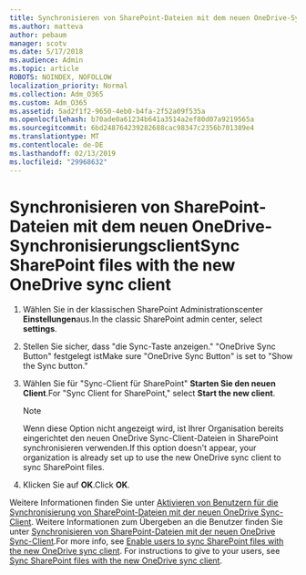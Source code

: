 ```yaml
---
title: Synchronisieren von SharePoint-Dateien mit dem neuen OneDrive-Synchronisierungsclient
ms.author: matteva
author: pebaum
manager: scotv
ms.date: 5/17/2018
ms.audience: Admin
ms.topic: article
ROBOTS: NOINDEX, NOFOLLOW
localization_priority: Normal
ms.collection: Adm_O365
ms.custom: Adm_O365
ms.assetid: 5ad2f1f2-9650-4eb0-b4fa-2f52a09f535a
ms.openlocfilehash: b70ade0a61234b641a3514a2ef80d07a9219565a
ms.sourcegitcommit: 6bd248764239282688cac98347c2356b701389e4
ms.translationtype: MT
ms.contentlocale: de-DE
ms.lasthandoff: 02/13/2019
ms.locfileid: "29968632"
---
```

# <a name="sync-sharepoint-files-with-the-new-onedrive-sync-client"></a><span data-ttu-id="7fba3-102">Synchronisieren von SharePoint-Dateien mit dem neuen OneDrive-Synchronisierungsclient</span><span class="sxs-lookup"><span data-stu-id="7fba3-102">Sync SharePoint files with the new OneDrive sync client</span></span>

1. <span data-ttu-id="7fba3-103">Wählen Sie in der klassischen SharePoint Administrationscenter **Einstellungen**aus.</span><span class="sxs-lookup"><span data-stu-id="7fba3-103">In the classic SharePoint admin center, select **settings**.</span></span>
    
2. <span data-ttu-id="7fba3-104">Stellen Sie sicher, dass "die Sync-Taste anzeigen." "OneDrive Sync Button" festgelegt ist</span><span class="sxs-lookup"><span data-stu-id="7fba3-104">Make sure "OneDrive Sync Button" is set to "Show the Sync button."</span></span>
    
3. <span data-ttu-id="7fba3-105">Wählen Sie für "Sync-Client für SharePoint" **Starten Sie den neuen Client**.</span><span class="sxs-lookup"><span data-stu-id="7fba3-105">For "Sync Client for SharePoint," select **Start the new client**.</span></span>
    
    > [!NOTE]
    > <span data-ttu-id="7fba3-106">Wenn diese Option nicht angezeigt wird, ist Ihrer Organisation bereits eingerichtet den neuen OneDrive Sync-Client-Dateien in SharePoint synchronisieren verwenden.</span><span class="sxs-lookup"><span data-stu-id="7fba3-106">If this option doesn't appear, your organization is already set up to use the new OneDrive sync client to sync SharePoint files.</span></span> 
  
4. <span data-ttu-id="7fba3-107">Klicken Sie auf **OK**.</span><span class="sxs-lookup"><span data-stu-id="7fba3-107">Click **OK**.</span></span>
    
<span data-ttu-id="7fba3-p101">Weitere Informationen finden Sie unter [Aktivieren von Benutzern für die Synchronisierung von SharePoint-Dateien mit der neuen OneDrive Sync-Client](https://go.microsoft.com/fwlink/?linkid=866433). Weitere Informationen zum Übergeben an die Benutzer finden Sie unter [Synchronisieren von SharePoint-Dateien mit der neuen OneDrive Sync-Client](https://go.microsoft.com/fwlink/?linkid=866427).</span><span class="sxs-lookup"><span data-stu-id="7fba3-p101">For more info, see [Enable users to sync SharePoint files with the new OneDrive sync client](https://go.microsoft.com/fwlink/?linkid=866433). For instructions to give to your users, see [Sync SharePoint files with the new OneDrive sync client](https://go.microsoft.com/fwlink/?linkid=866427).</span></span>
  

